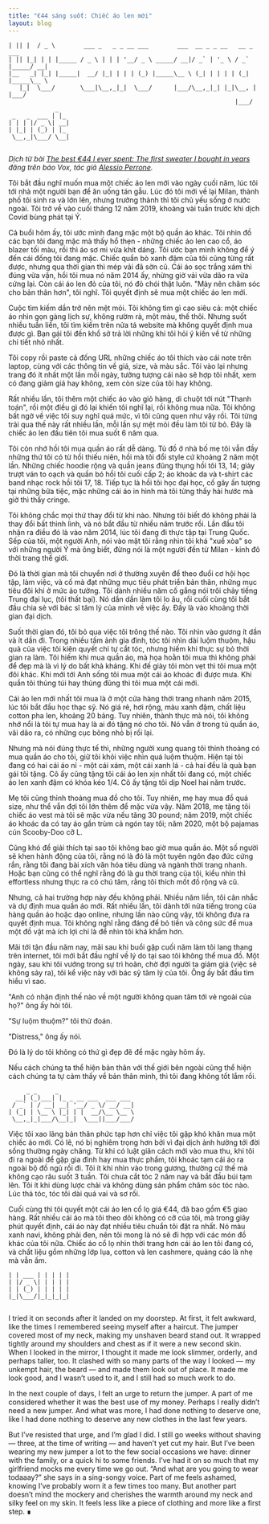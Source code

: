 ```yaml
---
title: "€44 sáng suốt: Chiếc áo len mới"
layout: blog
---
```

```
| || |  / _ \        ___ _   _ _ __ ___        ___  __ _ _ __   __ _       ___ 
| || |_| | | |_____ / _ \ | | | '__/ _ \ _____/ __|/ _` | '_ \ / _` |_____/ __|
|__   _| |_| |_____|  __/ |_| | | | (_) |_____\__ \ (_| | | | | (_| |_____\__ \
   |_|  \___/       \___|\__,_|_|  \___/      |___/\__,_|_| |_|\__, |     |___/
                                                               |___/           
             _   
 _   _  ___ | |_ 
| | | |/ _ \| __|
| |_| | (_) | |_ 
 \__,_|\___/ \__|
                 
```

_Dịch từ bài [The best €44 I ever spent: The first sweater I bought in years](https://www.vox.com/the-goods/22380001/post-covid-19-pandemic-clothing-dressing-best-money)
đăng trên báo Vox, tác giả [Alessio Perrone](https://alessioperrone.com/)._

Tôi bắt đầu nghĩ muốn mua một chiếc áo len mới vào ngày cuối năm, lúc tôi tới nhà một người bạn để ăn uống tán gẫu. Lúc đó tôi mới về lại Milan, thành phố tôi sinh ra và lớn lên, nhưng trưởng thành thì tôi chủ yếu sống ở nước ngoài. Tôi trở về vào cuối tháng 12 năm 2019, khoảng vài tuần trước khi dịch Covid bùng phát tại Ý.

Cả buổi hôm ấy, tôi ước mình đang mặc một bộ quần áo khác. Tôi nhìn đồ các bạn tôi đang mặc mà thấy hổ thẹn - những chiếc áo len cao cổ, áo blazer tối màu, rồi thì áo sơ mi vừa khít dáng. Tôi ước bạn mình không để ý đến cái đống tôi đang mặc. Chiếc quần bò xanh đậm của tôi cũng từng rất được, nhưng qua thời gian thì mép vải đã sờn cũ. Cái áo sọc trắng xám thì đúng vừa vặn, hồi tôi mua nó năm 2014 ấy, nhừng giờ vải vừa dão ra vừa cứng lại. Còn cái áo len đỏ của tôi, nó đỏ chói thật luôn. "Mày nên chăm sóc cho bản thân hơn", tôi nghĩ. Tôi quyết định sẽ mua một chiếc áo len mới.

Cuộc tìm kiếm dần trở nên mệt mỏi. Tôi không tìm gì cao siêu cả: một chiếc áo nhìn gọn gàng lịch sự, không rườm rà, một màu, thế thôi. Nhưng suốt nhiều tuần liền, tôi tìm kiếm trên nửa tá website mà không quyết định mua được gì. Bạn gái tôi đến khổ sở trả lời những khi tôi hỏi ý kiến về từ những chi tiết nhỏ nhất.


Tôi copy rồi paste cả đống URL những chiếc áo tôi thích vào cái note trên laptop, cùng với các thông tin về giá, size, và màu sắc. Tôi vào lại nhưng trang đó ít nhất một lần mỗi ngày, tưởng tượng cái nào sẽ hợp tôi nhất, xem có đang giảm giá hay không, xem còn size của tôi hay không.

Rất nhiều lần, tôi thêm một chiếc áo vào giỏ hàng, di chuột tới nút "Thanh toán", rồi một điều gì đó lại khiến tôi nghĩ lại, rồi không mua nữa. Tôi không bất ngờ về việc tôi suy nghĩ quá mức, vì tôi cũng quen như vậy rồi. Tôi từng trải qua thế này rất nhiều lần, mỗi lần sự mệt mỏi đều làm tôi từ bỏ. Đây là chiếc áo len đầu tiên tôi mua suốt 6 năm qua.

Tôi còn nhớ hồi tôi mua quần áo rất dễ dàng. Tủ đồ ở nhà bố mẹ tôi vẫn đầy những thứ tôi có từ hồi thiếu niên, hồi mà tôi đổi style cứ khoảng 2 năm một lần. Những chiếc hoodie rộng và quần jeans đũng thụng hồi tôi 13, 14; giày trượt ván to oạch và quần bó hồi tôi cuối cấp 2; áo khoác da và t-shirt các band nhạc rock hồi tôi 17, 18. Tiếp tục là hồi tôi học đại học, cố gây ấn tượng tại những bữa tiệc, mặc những cái áo in hình mà tôi từng thấy hài hước mà giờ thì thấy cringe.

Tôi không chắc mọi thứ thay đổi từ khi nào. Nhưng tôi biết đó không phải là thay đổi bất thình lình, và nó bắt đầu từ nhiều năm trước rồi. Lần đầu tôi nhận ra điều đó là vào năm 2014, lúc tôi đang đi thực tập tại Trung Quốc. Sếp của tôi, một người Anh, nói vào mặt tôi rằng nhìn tôi khá "xuề xòa" so với những người Ý mà ông biết, đừng nói là một người đến từ Milan - kinh đô thời trang thế giới.

Đó là thời gian mà tôi chuyển nơi ở thường xuyên để theo đuổi cơ hội học tập, làm việc, và cố mà đạt những mục tiêu phát triển bản thân, những mục tiêu đôi khi ở mức ảo tưởng. Tôi dành nhiều năm cố gắng nói trôi chảy tiếng Trung đại lục, (tôi thất bại). Nó dần dần làm tôi lo âu, rồi cuối cùng tôi bắt đầu chia sẻ với bác sĩ tâm lý của mình về việc ấy. Đấy là vào khoảng thời gian đại dịch.

Suốt thời gian đó, tôi bỏ qua việc tôi trông thế nào. Tôi nhìn vào gương ít dần và ít dần đi. Trong nhiều tấm ảnh gia đình, tóc tôi nhìn dài luộm thuộm, hậu quả của việc tôi kiên quyết chỉ tự cắt tóc, nhưng hiếm khi thực sự bỏ thời gian ra làm. Tôi hiếm khi mua quần áo, mà họa hoằn tôi mua thì không phải để đẹp mà là vì lý do bất khả kháng. Khi đế giày tôi mòn vẹt thì tôi mua một đôi khác. Khi mới tới Anh sống tôi mua một cái áo khoác đi được mưa. Khi quần tôi thủng túi hay thủng đũng thì tôi mua một cái mới.

Cái áo len mới nhất tôi mua là ở một cửa hàng thời trang nhanh năm 2015, lúc tôi bắt đầu học thạc sỹ. Nó giá rẻ, hơi rộng, màu xanh đậm, chất liệu cotton pha len, khoảng 20 bảng. Tuy nhiên, thành thực mà nói, tôi không nhớ nổi là tôi tự mua hay là ai đó tặng nó cho tôi. Nó vẫn ở trong tủ quần áo, vãi dão ra, có những cục bông nhỏ bị rối lại.

Nhưng mà nói đúng thực tế thì, những người xung quang tôi thỉnh thoảng có mua quần áo cho tôi, giữ tôi khỏi việc nhìn quá luộm thuộm. Hiện tại tôi đang có hai cái áo nỉ - một cái xám, một cái xanh lá - cả hai đều là quà bạn gái tôi tặng. Cô ấy cũng tặng tôi cái áo len xịn nhất tôi đang có, một chiếc áo len xanh đậm có khóa kéo 1/4. Cô ấy tặng tôi dịp Noel hai năm trước.

Mẹ tôi cũng thỉnh thoảng mua đồ cho tôi. Tuy nhiên, mẹ hay mua đồ quá size, như thể vẫn đợi tôi lớn thêm để mặc vừa vậy. Năm 2018, mẹ tặng tôi chiếc áo vest mà tôi sẽ mặc vừa nếu tăng 30 pound; năm 2019, một chiếc áo khoác da có tay áo gần trùm cả ngón tay tôi; năm 2020, một bộ pajamas cún Scooby-Doo cỡ L.

Cũng khó để giải thích tại sao tôi không bao giờ mua quần áo. Một số người sẽ khen hành động của tôi, rằng nó là đó là một tuyên ngôn đạo đức cứng rắn, rằng tôi đang bài xích văn hóa tiêu dùng và ngành thời trang nhanh. Hoặc bạn cũng có thể nghĩ rằng đó là gu thời trang của tôi, kiểu nhìn thì effortless nhưng thực ra có chú tâm, rằng tôi thích mốt đồ rộng và cũ.

Nhưng, cả hai trường hợp này đều không phải. Nhiều năm liền, tôi cân nhắc và dự định mua quần áo mới. Rất nhiều lần, tôi dành tới nửa tiếng trong của hàng quần áo hoặc dạo online, nhưng lần nào cũng vậy, tôi không đưa ra quyết định mua. Tôi không nghĩ rằng đáng để bỏ tiền và công sức để mua một đồ vật mà ích lợi chỉ là để nhìn tôi khá khẩm hơn.

Mãi tới tận đầu năm nay, mãi sau khi buổi gặp cuối năm làm tôi lang thang trên internet, tôi mới bắt đầu nghĩ về lý do tại sao tôi không thể mua đồ. Một ngày, sau khi tôi vướng trong sự trì hoãn, chờ đợi người ta giảm giá (việc sẽ không sảy ra), tôi kể việc này với bác sỹ tâm lý của tôi. Ông ấy bắt đầu tìm hiểu vì sao.

"Anh có nhận định thế nào về một người không quan tâm tới vẻ ngoài của họ?" ông ấy hỏi tôi.

"Sự luộm thuộm?" tôi thử đoán.

"Distress," ông ấy nói.

Đó là lý do tôi không có thứ gì đẹp đẽ để mặc ngày hôm ấy.

Nếu cách chúng ta thể hiện bản thân với thế giới bên ngoài cũng thể hiện cách chúng ta tự cảm thấy về bản thân mình, thì tôi đang không tốt lắm rồi.

```
     _ _     _                     
  __| (_)___| |_ _ __ ___  ___ ___ 
 / _` | / __| __| '__/ _ \/ __/ __|
| (_| | \__ \ |_| | |  __/\__ \__ \
 \__,_|_|___/\__|_|  \___||___/___/
```

Việc tôi xao lãng bản thân phức tạp hơn chỉ việc tôi gặp khó khăn mua một chiếc áo mới. Có lẽ, nó bị nghiêm trọng hơn bởi vì đại dịch ảnh hưởng tới đời sống thường ngày chăng. Từ khi có luật giãn cách mới vào mua thu, khi tôi đi ra ngoài để gặp gia đình hay mua thực phẩm, tôi khoác tạm cái áo ra ngoài bộ đồ ngủ rồi đi. Tôi ít khi nhìn vào trong gương, thường cứ thế mà không cạo râu suốt 3 tuần. Tôi chưa cắt tóc 2 năm nay và bắt đầu búi tạm lên. Tôi ít khi dùng lược chải và không dùng sản phẩm chăm sóc tóc nào. Lúc thả tóc, tóc tôi dài quá vai và sơ rối.

Cuối cùng thì tôi quyết một cái áo len cổ lọ giá €44, đã bao gồm €5 giao hàng. Rất nhiều cái áo mà tôi theo dõi không có cỡ của tôi, mà trong giây phút quyết định, cái áo này đạt nhiều tiêu chuẩn tôi đặt ra nhất. Nó màu xanh navi, không phải đen, nên tôi mong là nó sẽ đi hợp với các món đồ khác của tôi nữa. Chiếc áo cổ lọ nhìn thời trang hơn cái áo len tôi đang có, và chất liệu gồm những lớp lụa, cotton và len cashmere, quảng cáo là nhẹ mà vẫn ấm.

```
| | ___ | | | | |
| |/ _ \| | | | |
| | (_) | | | | |
|_|\___/|_|_|_|_|
                 
```



I tried it on seconds after it landed on my doorstep. At first, it felt awkward, like the times I remembered seeing myself after a haircut. The jumper covered most of my neck, making my unshaven beard stand out. It wrapped tightly around my shoulders and chest as if it were a new second skin. When I looked in the mirror, I thought it made me look slimmer, orderly, and perhaps taller, too. It clashed with so many parts of the way I looked — my unkempt hair, the beard — and made them look out of place. It made me look good, and I wasn’t used to it, and I still had so much work to do.

In the next couple of days, I felt an urge to return the jumper. A part of me considered whether it was the best use of my money. Perhaps I really didn’t need a new jumper. And what was more, I had done nothing to deserve one, like I had done nothing to deserve any new clothes in the last few years.

But I’ve resisted that urge, and I’m glad I did. I still go weeks without shaving — three, at the time of writing — and haven’t yet cut my hair. But I’ve been wearing my new jumper a lot to the few social occasions we have: dinner with the family, or a quick hi to some friends. I’ve had it on so much that my girlfriend mocks me every time we go out. “And what are you going to wear todaaay?” she says in a sing-songy voice. Part of me feels ashamed, knowing I’ve probably worn it a few times too many. But another part doesn’t mind the mockery and cherishes the warmth around my neck and silky feel on my skin. It feels less like a piece of clothing and more like a first step. ∎